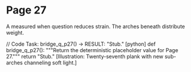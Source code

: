 # Page 27

A measured when question reduces strain.
The arches beneath distribute weight.

// Code Task: bridge_q_p27() → RESULT: "Stub."
[python]
def bridge_q_p27():
    """Return the deterministic placeholder value for Page 27."""
    return "Stub."
[Illustration: Twenty-seventh plank with new sub-arches channeling soft light.]
